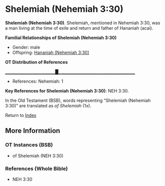 # Shelemiah (Nehemiah 3:30)
**Shelemiah (Nehemiah 3:30)**. 
Shelemiah, mentioned in Nehemiah 3:30, was a man living at the time of exile and return and father of Hananiah (acai). 




**Familial Relationships of Shelemiah (Nehemiah 3:30)**


* Gender: male
* Offspring: [Hananiah (Nehemiah 3:30)](Hananiah.7.md)


**OT Distribution of References**

▁▁▁▁▁▁▁▁▁▁▁▁▁▁▁█▁▁▁▁▁▁▁▁▁▁▁▁▁▁▁▁▁▁▁▁▁▁▁
* References: Nehemiah: 1



**Key References for Shelemiah (Nehemiah 3:30)**: 
NEH 3:30. 


In the Old Testament (BSB), words representing “Shelemiah (Nehemiah 3:30)” are translated as 
*of Shelemiah* (1x). 




Return to [Index](00-Index.md)

## More Information

### OT Instances (BSB)

* of Shelemiah (NEH 3:30)



### References (Whole Bible)

* NEH 3:30




